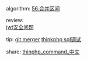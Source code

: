 

algorithm: 
[56.合并区间](/algorithm/arts_week13_20191028/solution.php)  

review:  
[jwt安全问题](/review/arts_week13_20191028/readme.md)

tip: 
[git merger](/tip/arts_week13_20191028/git_merge.md)
[thinkphp sql调试](/tip/arts_week13_20191028/thinkphp_sql调试.md)

share: 
[thinphp_command_中文](/share/arts_week13_20191028/readme.md)
